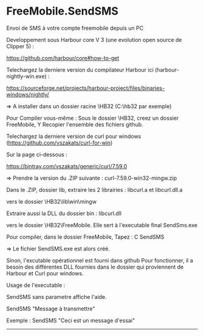 # FreeMobile.SendSMS
Envoi de SMS à votre compte freemobile depuis un PC

Developpement sous Harbour core V 3 (une evolution open source de Clipper 5) :

https://github.com/harbour/core#how-to-get

Telechargez la derniere version du compilateur Harbour ici (harbour-nightly-win.exe) :

https://sourceforge.net/projects/harbour-project/files/binaries-windows/nightly/

=> A installer dans un dossier racine \HB32 (C:\hb32 par exemple)

Pour Compiler vous-même :
Sous le dossier \HB32, creez un dossier FreeMobile,
Y Recopier l'ensemble des fichiers github.

Telechargez la derniere version de curl pour windows (https://github.com/vszakats/curl-for-win)

Sur la page ci-dessous :

https://bintray.com/vszakats/generic/curl/7.59.0

=> Prendre la version du .ZIP suivante : curl-7.59.0-win32-mingw.zip

Dans le .ZIP, dossier lib, extraire les 2 librairies : 
libcurl.a et
libcurl.dll.a 

vers le dossier \HB32\lib\win\mingw

Extraire aussi la DLL du dossier bin :
libcurl.dll

vers le dossier \HB32\FreeMobile.
Elle sert à l'executable final SendSms.exe

Pour compiler, dans le dossier FreeMobile, Tapez :
C SendSMS

=> Le fichier SendSMS.exe est alors créé.

Sinon, l'excutable opérationnel est fourni dans github
Pour fonctionner, il a besoin des différentes DLL fournies dans le dossier qui proviennent de Harbour et Curl pour windows.

Usage de l'executable :

SendSMS sans parametre affiche l'aide.

SendSMS "Message à transmettre"

Exemple : SendSMS "Ceci est un message d'essai"

-------------------------------------------------------------
